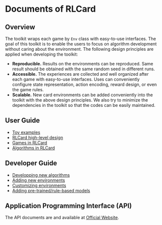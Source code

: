 # Documents of RLCard

## Overview
The toolkit wraps each game by `Env` class with easy-to-use interfaces. The goal of this toolkit is to enable the users to focus on algorithm development without caring about the environment. The following design principles are applied when developing the toolkit:
*   **Reproducible.** Results on the environments can be reproduced. Same result should be obtained with the same random seed in different runs.
*   **Accessible.** The experiences are collected and well organized after each game with easy-to-use interfaces. Uses can conveniently configure state representation, action encoding, reward design, or even the game rules.
*   **Scalable.** New card environments can be added conveniently into the toolkit with the above design principles. We also try to minimize the dependencies in the toolkit so that the codes can be easily maintained.

## User Guide

*   [Toy examples](toy-examples.md)
*   [RLCard high-level design](high-level-design.md)
*   [Games in RLCard](games.md)
*   [Algorithms in RLCard](algorithms.md)

## Developer Guide

*   [Developping new algorithms](developping-algorithms.md)
*   [Adding new environments](adding-new-environments.md)
*   [Customizing environments](customizing-environments.md)
*   [Adding pre-trained/rule-based models](adding-models.md)

## Application Programming Interface (API)
The API documents are and available at [Official Website](http://www.rlcard.org).
